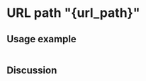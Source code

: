 
URL path "{url_path}"
=============================================================================================================

Usage example
-------------

```
```

Discussion
----------
